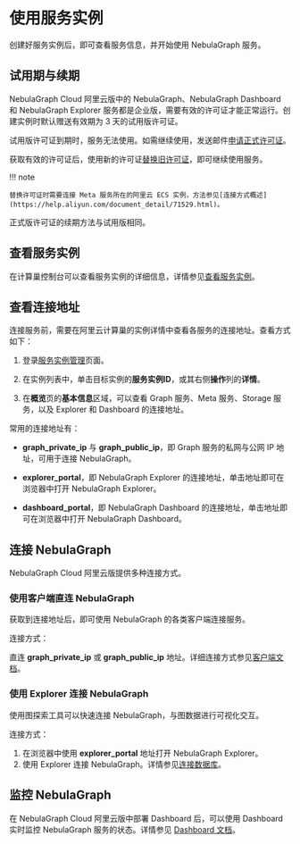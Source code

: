 # 使用服务实例

创建好服务实例后，即可查看服务信息，并开始使用 NebulaGraph 服务。

## 试用期与续期

NebulaGraph Cloud 阿里云版中的 NebulaGraph、NebulaGraph Dashboard 和 NebulaGraph Explorer 服务都是企业版，需要有效的许可证才能正常运行。创建实例时默认赠送有效期为 3 天的试用版许可证。

试用版许可证到期时，服务无法使用。如需继续使用，发送邮件[申请正式许可证](mailto:inquiry@vesoft.com)。

获取有效的许可证后，使用新的许可证[替换旧许可证](../../4.deployment-and-installation/deploy-license.md#nebula_graph_license_3)，即可继续使用服务。

!!! note

    替换许可证时需要连接 Meta 服务所在的阿里云 ECS 实例，方法参见[连接方式概述](https://help.aliyun.com/document_detail/71529.html)。

正式版许可证的续期方法与试用版相同。

## 查看服务实例

在计算巢控制台可以查看服务实例的详细信息，详情参见[查看服务实例](https://help.aliyun.com/document_detail/290838.html)。

## 查看连接地址

连接服务前，需要在阿里云计算巢的实例详情中查看各服务的连接地址。查看方式如下：

1. 登录[服务实例管理](https://computenest.console.aliyun.com/user/cn-hangzhou/serviceInstance/private)页面。

2. 在实例列表中，单击目标实例的**服务实例ID**，或其右侧**操作**列的**详情**。

3. 在**概览**页的**基本信息**区域，可以查看 Graph 服务、Meta 服务、Storage 服务，以及 Explorer 和 Dashboard 的连接地址。

常用的连接地址有：

- **graph_private_ip** 与 **graph_public_ip**，即 Graph 服务的私网与公网 IP 地址，可用于连接 NebulaGraph。

- **explorer_portal**，即 NebulaGraph Explorer 的连接地址，单击地址即可在浏览器中打开 NebulaGraph Explorer。

- **dashboard_portal**，即 NebulaGraph Dashboard 的连接地址，单击地址即可在浏览器中打开 NebulaGraph Dashboard。

## 连接 NebulaGraph

NebulaGraph Cloud 阿里云版提供多种连接方式。

### 使用客户端直连 NebulaGraph

获取到连接地址后，即可使用 NebulaGraph 的各类客户端连接服务。

连接方式：

直连 **graph_private_ip** 或 **graph_public_ip** 地址。详细连接方式参见[客户端文档](https://docs.nebula-graph.com.cn/{{nebula.release}}/14.client/1.nebula-client/)。

### 使用 Explorer 连接 NebulaGraph

使用图探索工具可以快速连接 NebulaGraph，与图数据进行可视化交互。

连接方式：

1. 在浏览器中使用 **explorer_portal** 地址打开 NebulaGraph Explorer。
2. 使用 Explorer 连接 NebulaGraph。详情参见[连接数据库](https://docs.nebula-graph.com.cn/{{nebula.release}}/nebula-explorer/deploy-connect/ex-ug-connect/)。

## 监控 NebulaGraph

在 NebulaGraph Cloud 阿里云版中部署 Dashboard 后，可以使用 Dashboard 实时监控 NebulaGraph 服务的状态。详情参见 [Dashboard 文档](https://docs.nebula-graph.com.cn/{{nebula.release}}/nebula-dashboard-ent/1.what-is-dashboard-ent/)。
